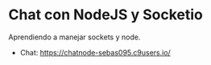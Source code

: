 # Chat con NodeJS y Socketio

Aprendiendo a manejar sockets y node.
- Chat: https://chatnode-sebas095.c9users.io/
